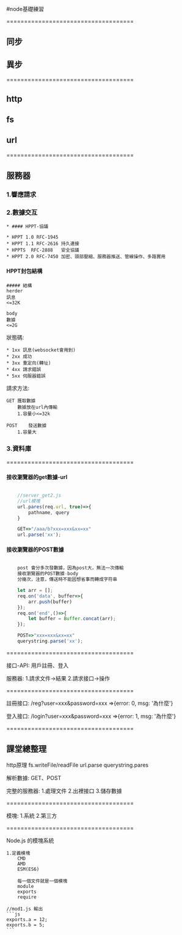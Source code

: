#node基礎練習


====================================

## 同步
## 異步

====================================

## http
## fs
## url

====================================

## 服務器

### 1.響應請求

### 2.數據交互

	* #### HPPT-協議

	* HPPT 1.0 RFC-1945
	* HPPT 1.1 RFC-2616	持久連接
	* HPPTS	 RFC-2888	安全協議
	* HPPT 2.0 RFC-7450	加密、頭部壓縮、服務器推送、管線操作、多路實用

#### HPPT封包結構

	##### 結構
	herder
	訊息
	<=32K

	body
	數據
	<=2G

狀態碼:

	* 1xx 訊息(websocket會用到)
	* 2xx 成功
	* 3xx 重定向(轉址)
	* 4xx 請求錯誤
	* 5xx 伺服器錯誤

請求方法:

	GET	獲取數據
		數據放在url內傳輸
		1.容量小<=32k

	POST	發送數據
		1.容量大

### 3.資料庫



====================================

#### 接收瀏覽器的get數據-url
```js

	//server_get2.js
	//url模塊
	url.pares(req.url, true)=>{
		pathname, query
	}

	GET=>"/aaa/b?xxx=xxx&xx=xx"
	url.parse('xx');

```

#### 接收瀏覽器的POST數據
```js

	post 會分多次發數據，因為post大，無法一次傳輸
	接收瀏覽器的POST數據-body
	分幾次，注意，傳送時不能因想省事而轉成字符串

	let arr = [];
	req.on('data', buffer=>{
		arr.push(buffer)
	});
	req.on('end',()=>{
		let buffer = Buffer.concat(arr);
	});

	POST=>"xxx=xxx&xx=xx"
	querystring.parse('xx');

```

====================================

接口-API:
用戶註冊、登入

服務器:
	1.請求文件->結果
	2.請求接口->操作

====================================

註冊接口:
/reg?user=xxx&password=xxx
=>{error: 0, msg: '為什麼'}

登入接口:
/login?user=xxx&password=xxx
=>{error: 1, msg: '為什麼'}


====================================

## 課堂總整理
http原理
fs.writeFile/readFile
url.parse
querystring.pares

解析數據: GET、POST

完整的服務器:
	1.處理文件
	2.出裡接口
	3.儲存數據


====================================

模塊:
	1.系統
	2.第三方

====================================

Node.js 的模塊系統

	1.定義模塊
		CMD
		AMD
		ESM(ES6)

		每一個文件就是一個模塊
		module
		exports
		require

	//mod1.js 輸出
	```js
	exports.a = 12;
	exports.b = 5;
	```


